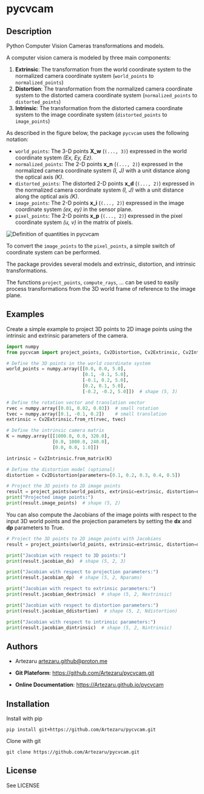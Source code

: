# pycvcam

## Description

Python Computer Vision Cameras transformations and models.

A computer vision camera is modeled by three main components:

1. **Extrinsic**: The transformation from the world coordinate system to the normalized camera coordinate system (`world_points` to `normalized_points`)
2. **Distortion**: The transformation from the normalized camera coordinate system to the distorted camera coordinate system (`normalized_points` to `distorted_points`)
3. **Intrinsic**: The transformation from the distorted camera coordinate system to the image coordinate system (`distorted_points` to `image_points`)

As described in the figure below, the package `pycvcam` uses the following notation:

- `world_points`: The 3-D points **X_w** (`(..., 3)`) expressed in the world coordinate system *(Ex, Ey, Ez)*.
- `normalized_points`: The 2-D points **x_n** (`(..., 2)`) expressed in the normalized camera coordinate system *(I, J)* with a unit distance along the optical axis *(K)*.
- `distorted_points`: The distorted 2-D points **x_d** (`(..., 2)`) expressed in the normalized camera coordinate system *(I, J)* with a unit distance along the optical axis *(K)*.
- `image_points`: The 2-D points **x_i** (`(..., 2)`) expressed in the image coordinate system *(ex, ey)* in the sensor plane.
- `pixel_points`: The 2-D points **x_p** (`(..., 2)`) expressed in the pixel coordinate system *(u, v)* in the matrix of pixels.

![Definition of quantities in pycvcam](../../pycvcam/resources/definition.png)

To convert the `image_points` to the `pixel_points`, a simple switch of coordinate system can be performed.

The package provides several models and extrinsic, distortion, and intrinsic transformations.

The functions `project_points`, `compute_rays`, ... can be used to easily process transformations from the 3D world frame of reference to the image plane.

## Examples

Create a simple example to project 3D points to 2D image points using the intrinsic and extrinsic parameters of the camera.

```python
import numpy
from pycvcam import project_points, Cv2Distortion, Cv2Extrinsic, Cv2Intrinsic

# Define the 3D points in the world coordinate system
world_points = numpy.array([[0.0, 0.0, 5.0],
                            [0.1, -0.1, 5.0],
                            [-0.1, 0.2, 5.0],
                            [0.2, 0.1, 5.0],
                            [-0.2, -0.2, 5.0]])  # shape (5, 3)

# Define the rotation vector and translation vector
rvec = numpy.array([0.01, 0.02, 0.03])  # small rotation
tvec = numpy.array([0.1, -0.1, 0.2])    # small translation
extrinsic = Cv2Extrinsic.from_rt(rvec, tvec)

# Define the intrinsic camera matrix
K = numpy.array([[1000.0, 0.0, 320.0],
                 [0.0, 1000.0, 240.0],
                 [0.0, 0.0, 1.0]])

intrinsic = Cv2Intrinsic.from_matrix(K)

# Define the distortion model (optional)
distortion = Cv2Distortion(parameters=[0.1, 0.2, 0.3, 0.4, 0.5])

# Project the 3D points to 2D image points
result = project_points(world_points, extrinsic=extrinsic, distortion=distortion, intrinsic=intrinsic)
print("Projected image points:")
print(result.image_points)  # shape (5, 2)
```

You can also compute the Jacobians of the image points with respect to the input 3D world points and the projection parameters by setting the **dx** and **dp** parameters to True.

```python
# Project the 3D points to 2D image points with Jacobians
result = project_points(world_points, extrinsic=extrinsic, distortion=distortion, intrinsic=intrinsic, dx=True, dp=True)

print("Jacobian with respect to 3D points:")
print(result.jacobian_dx)  # shape (5, 2, 3)

print("Jacobian with respect to projection parameters:")
print(result.jacobian_dp)  # shape (5, 2, Nparams)

print("Jacobian with respect to extrinsic parameters:")
print(result.jacobian_dextrinsic)  # shape (5, 2, Nextrinsic)

print("Jacobian with respect to distortion parameters:")
print(result.jacobian_ddistortion)  # shape (5, 2, Ndistortion)

print("Jacobian with respect to intrinsic parameters:")
print(result.jacobian_dintrinsic)  # shape (5, 2, Nintrinsic)
```

## Authors

- Artezaru <artezaru.github@proton.me>

- **Git Plateform**: https://github.com/Artezaru/pycvcam.git
- **Online Documentation**: https://Artezaru.github.io/pycvcam

## Installation

Install with pip

```
pip install git+https://github.com/Artezaru/pycvcam.git
```

Clone with git

```
git clone https://github.com/Artezaru/pycvcam.git
```

## License

See LICENSE

